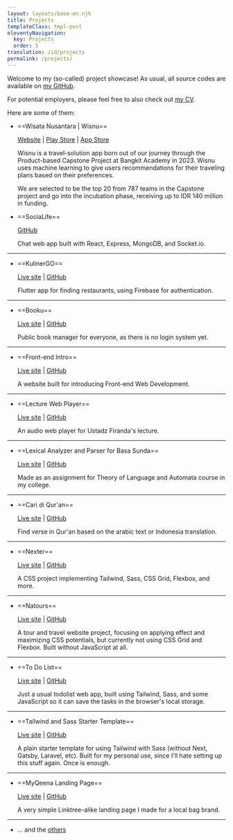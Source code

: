 ```yaml
---
layout: layouts/base-en.njk
title: Projects
templateClass: tmpl-post
eleventyNavigation:
  key: Projects
  order: 5
translation: /id/projects
permalink: /projects/
---
```


Welcome to my (so-called) project showcase! As usual, all source codes are available on [my GitHub](https://github.com/mufidu).

For potential employers, please feel free to also check out [my CV](/cv).

Here are some of them:

- ==Wisata Nusantara | Wisnu==

  [Website](https://wisnusantara.id) | [Play Store](https://play.google.com/store/apps/details?id=id.wisnusantara.user.release) | [App Store](https://apps.apple.com/id/app/wisnu/id6473098383)

  Wisnu is a travel-solution app born out of our journey through the Product-based Capstone Project at Bangkit Academy in 2023. Wisnu uses machine learning to give users recommendations for their traveling plans based on their preferences.

  We are selected to be the top 20 from 787 teams in the Capstone project and go into the incubation phase, receiving up to IDR 140 million in funding.

- ==SociaLife==

  [GitHub](https://github.com/mufidu/SociaLife)

  Chat web app built with React, Express, MongoDB, and Socket.io.

---

- ==KulinerGO==

  [Live site](https://kuliner-go.mufidu.com) | [GitHub](https://github.com/fitrahidayaat/Kuliner_GO)

  Flutter app for finding restaurants, using Firebase for authentication.

---

- ==Booku==

  [Live site](https://booku.mufidu.com) | [GitHub](https://github.com/mufidu/booku)

  Public book manager for everyone, as there is no login system yet.

---

- ==Front-end Intro==

  [Live site](https://mufidu.github.io/frontend-intro) | [GitHub](https://github.com/mufidu/frontend-intro)

  A website built for introducing Front-end Web Development.

---

- ==Lecture Web Player==

  [Live site](https://mufidu.github.io/kajian-ufa) | [GitHub](https://github.com/mufidu/kajian-ufa)

  An audio web player for Ustadz Firanda's lecture.

---

- ==Lexical Analyzer and Parser for Basa Sunda==

  [Live site](https://mufidu.github.io/sunda-lexical-analyzer-and-parser/) | [GitHub](https://github.com/mufidu/sunda-lexical-analyzer-and-parser/)

  Made as an assignment for Theory of Language and Automata course in my college.

---

- ==Cari di Qur'an==

  [Live site](https://mufidu.github.io/caridiquran) | [GitHub](https://github.com/mufidu/caridiquran)

  Find verse in Qur'an based on the arabic text or Indonesia translation.

---

- ==Nexter==

  [Live site](https://mufidu.github.io/nexter) | [GitHub](https://github.com/mufidu/nexter)

  A CSS project implementing Tailwind, Sass, CSS Grid, Flexbox, and more.

---

- ==Natours==

  [Live site](https://mufidu.github.io/natours) | [GitHub](https://github.com/mufidu/natours)

  A tour and travel website project, focusing on applying effect and maximizing CSS potentials, but currently not using CSS Grid and Flexbox.
  Built without JavaScript at all.

---

- ==To Do List==

  [Live site](https://mufidu.github.io/todolist/) | [GitHub](https://github.com/mufidu/todolist/)

  Just a usual todolist web app, built using Tailwind, Sass, and some JavaScript so it can save the tasks in the browser's local storage.

---

- ==Tailwind and Sass Starter Template==

  [Live site](https://mufidu.github.io/tailwind-sass-starter/) | [GitHub](https://github.com/mufidu/tailwind-sass-starter)

  A plain starter template for using Tailwind with Sass (without Next, Gatsby, Laravel, etc). Built for my personal use, since I'll hate setting up this stuff again. Once is enough.

---

- ==MyQeena Landing Page==

  [Live site](https://myqeena.my.id) | [GitHub](https://github.com/mufidu/myqeena.my.id)

  A very simple Linktree-alike landing page I made for a local bag brand.

---

- ... and the [others](https://mufidu.github.io/others)
